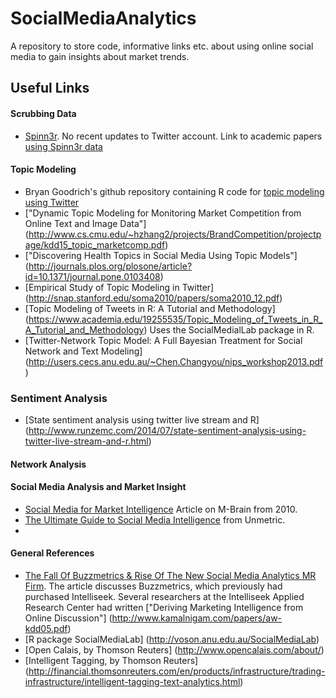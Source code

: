 # SocialMediaAnalytics


A repository to store code, informative links etc. about using online social media to gain insights about market trends.

## Useful Links
#### Scrubbing Data
* [Spinn3r](http://spinn3r.com/).  No recent updates to Twitter account. Link to academic papers [using Spinn3r data](https://scholar.google.com/scholar?q=spinn3r/)
 
#### Topic Modeling
* Bryan Goodrich's github repository containing R code for [topic modeling using Twitter](https://gist.github.com/bryangoodrich/7b5ef683ce8db592669e/)
* ["Dynamic Topic Modeling for Monitoring Market Competition from Online Text and Image Data"] (http://www.cs.cmu.edu/~hzhang2/projects/BrandCompetition/projectpage/kdd15_topic_marketcomp.pdf)
* ["Discovering Health Topics in Social Media Using Topic Models"] (http://journals.plos.org/plosone/article?id=10.1371/journal.pone.0103408)
* [Empirical Study of Topic Modeling in Twitter] (http://snap.stanford.edu/soma2010/papers/soma2010_12.pdf)
* [Topic Modeling of Tweets in R: A Tutorial and Methodology] (https://www.academia.edu/19255535/Topic_Modeling_of_Tweets_in_R_A_Tutorial_and_Methodology)  Uses the SocialMedialLab package in R.
* [Twitter-Network Topic Model: A Full Bayesian Treatment for Social Network and Text Modeling] (http://users.cecs.anu.edu.au/~Chen.Changyou/nips_workshop2013.pdf)

### Sentiment Analysis
* [State sentiment analysis using twitter live stream and R] (http://www.runzemc.com/2014/07/state-sentiment-analysis-using-twitter-live-stream-and-r.html)


#### Network Analysis

#### Social Media Analysis and Market Insight
* [Social Media for Market Intelligence](https://www.m-brain.com/home/market-intelligence/social-media-for-market-intelligence/) Article on M-Brain from 2010.
* [The Ultimate Guide to Social Media Intelligence](https://unmetric.com/social-media-intelligence/) from Unmetric.
*  


#### General References
* [The Fall Of Buzzmetrics & Rise Of The New Social Media Analytics MR Firm](http://www.greenbookblog.org/2013/04/22/the-fall-of-buzzmetrics-rise-of-the-new-social-media-analytics-mr-firms/).  The article discusses Buzzmetrics, which previously had purchased Intelliseek.  Several researchers at the Intelliseek Applied Research Center had written ["Deriving Marketing Intelligence from Online Discussion"] (http://www.kamalnigam.com/papers/aw-kdd05.pdf)
* [R package SocialMediaLab] (http://voson.anu.edu.au/SocialMediaLab)
* [Open Calais, by Thomson Reuters] (http://www.opencalais.com/about/)
* [Intelligent Tagging, by Thomson Reuters] (http://financial.thomsonreuters.com/en/products/infrastructure/trading-infrastructure/intelligent-tagging-text-analytics.html)
